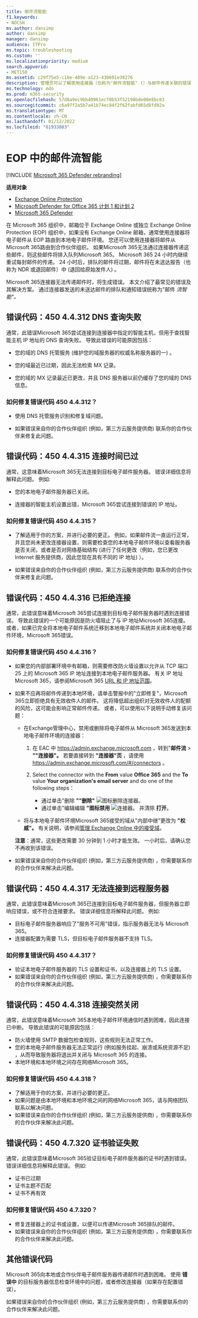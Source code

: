 ```yaml
---
title: 邮件流智能
f1.keywords:
- NOCSH
ms.author: dansimp
author: dansimp
manager: dansimp
audience: ITPro
ms.topic: troubleshooting
ms.custom: ''
ms.localizationpriority: medium
search.appverid:
- MET150
ms.assetid: c29f75e5-c16e-409e-a123-430691e38276
description: 管理员可以了解使用连接器（也称为"邮件流智能" (）与邮件传递关联的错误) 。
ms.technology: mdo
ms.prod: m365-security
ms.openlocfilehash: 57d8a9ec9bb40961ecf0b53f52198bde00e8bc03
ms.sourcegitcommit: c6a97f2a5b7a41b74ec84f2f62fabfd65d8fd92a
ms.translationtype: MT
ms.contentlocale: zh-CN
ms.lasthandoff: 01/12/2022
ms.locfileid: "61933883"
---
```

# <a name="mail-flow-intelligence-in-eop"></a>EOP 中的邮件流智能

[!INCLUDE [Microsoft 365 Defender rebranding](../includes/microsoft-defender-for-office.md)]

**适用对象**
- [Exchange Online Protection](exchange-online-protection-overview.md)
- [Microsoft Defender for Office 365 计划 1 和计划 2](defender-for-office-365.md)
- [Microsoft 365 Defender](../defender/microsoft-365-defender.md)

在 Microsoft 365 组织中，邮箱位于 Exchange Online 或独立 Exchange Online Protection (EOP) 组织中，如果没有 Exchange Online 邮箱，通常使用连接器将电子邮件从 EOP 路由到本地电子邮件环境。 您还可以使用连接器将邮件从 Microsoft 365路由到合作伙伴组织。 如果Microsoft 365无法通过连接器传递这些邮件，则这些邮件将排入队列Microsoft 365。 Microsoft 365 24 小时内继续重试每封邮件的传递。 24 小时后，排队的邮件将过期，邮件将在未送达报告（也称为 NDR 或退回邮件）中 (退回给原始发件人) 。

Microsoft 365连接器无法传递邮件时，将生成错误。 本文介绍了最常见的错误及其解决方案。 通过连接器发送的未送达邮件的排队和通知错误统称为"邮件 _流智能"。_

## <a name="error-code-450-44312-dns-query-failed"></a>错误代码：450 4.4.312 DNS 查询失败

通常，此错误Microsoft 365尝试连接到连接器中指定的智能主机，但用于查找智能主机 IP 地址的 DNS 查询失败。 导致此错误的可能原因包括：

- 您的域的 DNS 托管服务 (维护您的域服务器的权威名称服务器的一) 。

- 您的域最近已过期，因此无法检索 MX 记录。

- 您的域的 MX 记录最近已更改，并且 DNS 服务器以前仍缓存了您的域的 DNS 信息。

### <a name="how-do-i-fix-error-code-450-44312"></a>如何修复错误代码 450 4.4.312？

- 使用 DNS 托管服务识别和修复域问题。

- 如果错误来自你的合作伙伴组织 (例如，第三方云服务提供商) 联系你的合作伙伴来修复此问题。

## <a name="error-code-450-44315-connection-timed-out"></a>错误代码：450 4.4.315 连接时间已过

通常，这意味着Microsoft 365无法连接到目标电子邮件服务器。 错误详细信息将解释此问题。 例如: 

- 您的本地电子邮件服务器已关闭。

- 连接器的智能主机设置出错，Microsoft 365尝试连接到错误的 IP 地址。

### <a name="how-do-i-fix-error-code-450-44315"></a>如何修复错误代码 450 4.4.315？

- 了解适用于你的方案，并进行必要的更正。 例如，如果邮件流一直运行正常，并且您尚未更改连接器设置，则需要检查您的本地电子邮件环境以查看服务器是否关闭，或者是否对网络基础结构 (进行了任何更改（例如，您已更改 Internet 服务提供商，因此您现在具有不同的 IP 地址) ）。

- 如果错误来自你的合作伙伴组织 (例如，第三方云服务提供商) 联系你的合作伙伴来修复此问题。

## <a name="error-code-450-44316-connection-refused"></a>错误代码：450 4.4.316 已拒绝连接

通常，此错误意味着Microsoft 365尝试连接到目标电子邮件服务器时遇到连接错误。 导致此错误的一个可能原因是防火墙阻止了与 IP 地址Microsoft 365连接。 或者，如果已完全将本地电子邮件系统迁移到本地电子邮件系统并关闭本地电子邮件环境，Microsoft 365错误。

### <a name="how-do-i-fix-error-code-450-44316"></a>如何修复错误代码 450 4.4.316？

- 如果您的内部部署环境中有邮箱，则需要修改防火墙设置以允许从 TCP 端口 25 上的 Microsoft 365 IP 地址连接到本地电子邮件服务器。 有关 IP 地址Microsoft 365，请参阅Microsoft 365 [URL 和 IP 地址范围](../../enterprise/urls-and-ip-address-ranges.md)。

- 如果不应再将邮件传递到本地环境，请单击警报中的"立即修复"，Microsoft 365立即拒绝具有无效收件人的邮件。 这将降低超出组织对无效收件人的配额的风险，这可能会影响正常邮件传递。 或者，可以使用以下说明手动修复该问题：

  - 在Exchange管理中心，禁用或删除将电子邮件从 Microsoft 365发送到本地电子邮件环境的连接器：

    1. 在 EAC 中 <https://admin.exchange.microsoft.com> ，转到"**邮件流** \> **""连接器"。** 若要直接转到 **"连接器"页** ，请使用 <https://admin.exchange.microsoft.com/#/connectors> 。

    2. Select the connector with the **From** value **Office 365** and the **To** value **Your organization's email server** and do one of the following steps：
       - 通过单击"删除 **""删除"** ![ 图标删除连接器。](../../media/adf01106-cc79-475c-8673-065371c1897b.gif)
       - 通过单击"编辑编辑 **"图标禁用** ![ 连接器。](../../media/ebd260e4-3556-4fb0-b0bb-cc489773042c.gif) 并清除 **打开**。

  - 将与本地电子邮件环境Microsoft 365接受的域从"内部中继"更改为 **"权威"。**  有关说明，请参阅[管理 Exchange Online 中的接受域](/exchange/mail-flow-best-practices/manage-accepted-domains/manage-accepted-domains)。

  **注意**：通常，这些更改需要 30 分钟到 1 小时才能生效。 一小时后，请确认您不再收到该错误。

- 如果错误来自你的合作伙伴组织 (例如，第三方云服务提供商) ，你需要联系你的合作伙伴来解决此问题。

## <a name="error-code-450-44317-cannot-connect-to-remote-server"></a>错误代码：450 4.4.317 无法连接到远程服务器

通常，此错误意味着Microsoft 365已连接到目标电子邮件服务器，但服务器立即响应错误，或不符合连接要求。 错误详细信息将解释此问题。 例如: 

- 目标电子邮件服务器响应了"服务不可用"错误，指示服务器无法与 Microsoft 365。
- 连接器配置为需要 TLS，但目标电子邮件服务器不支持 TLS。

### <a name="how-do-i-fix-error-code-450-44317"></a>如何修复错误代码 450 4.4.317？

- 验证本地电子邮件服务器的 TLS 设置和证书，以及连接器上的 TLS 设置。
- 如果错误来自你的合作伙伴组织 (例如，第三方云服务提供商) ，你需要联系你的合作伙伴来解决此问题。

## <a name="error-code-450-44318-connection-was-closed-abruptly"></a>错误代码：450 4.4.318 连接突然关闭

通常，此错误意味着Microsoft 365本地电子邮件环境通信时遇到困难，因此连接已中断。 导致此错误的可能原因包括：

- 防火墙使用 SMTP 数据包检查规则，这些规则无法正常工作。
- 您的本地电子邮件服务器无法正常运行 (例如服务挂起、崩溃或系统资源不足) ，从而导致服务器将退出并关闭与 Microsoft 365 的连接。
- 本地环境和本地环境之间存在网络Microsoft 365。

### <a name="how-do-i-fix-error-code-450-44318"></a>如何修复错误代码 450 4.4.318？

- 了解适用于你的方案，并进行必要的更正。
- 如果问题是由本地环境和本地环境之间的网络Microsoft 365，请与网络团队联系以解决问题。
- 如果错误来自你的合作伙伴组织 (例如，第三方云服务提供商) ，你需要联系你的合作伙伴来解决此问题。

## <a name="error-code-450-47320-certificate-validation-failed"></a>错误代码：450 4.7.320 证书验证失败

通常，此错误意味着Microsoft 365验证目标电子邮件服务器的证书时遇到错误。 错误详细信息将解释此错误。 例如: 

- 证书已过期
- 证书主题不匹配
- 证书不再有效

### <a name="how-do-i-fix-error-code-450-47320"></a>如何修复错误代码 450 4.7.320？

- 修复连接器上的证书或设置，以便可以传递Microsoft 365排队的邮件。
- 如果错误来自你的合作伙伴组织 (例如，第三方云服务提供商) ，你需要联系你的合作伙伴来解决此问题。

## <a name="other-error-codes"></a>其他错误代码

Microsoft 365向本地或合作伙伴电子邮件服务器传递邮件时遇到困难。 使用 **错误中** 的目标服务器信息检查环境中的问题，或者修改连接器（如果存在配置错误）。

如果错误来自你的合作伙伴组织 (例如，第三方云服务提供商) ，你需要联系你的合作伙伴来解决此问题。

